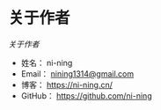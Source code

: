 # 关于作者


*关于作者*

* 姓名：    ni-ning
* Email：   nining1314@gmail.com
* 博客：    https://ni-ning.cn/
* GitHub：  https://github.com/ni-ning
